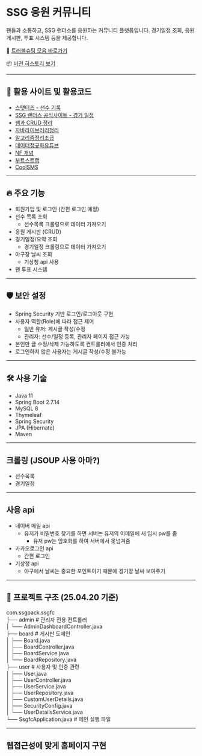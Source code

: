 # SSG 응원 커뮤니티

팬들과 소통하고, SSG 랜더스를 응원하는 커뮤니티 플랫폼입니다.
경기일정 조회, 응원 게시판, 투표 시스템 등을 제공합니다.

📎 [트러블슈팅 모음 바로가기](https://github.com/yoon0416/ssgpack/blob/main/%ED%8A%B8%EB%9F%AC%EB%B8%94%EC%8A%88%ED%8C%85.md)

📦 [버전 히스토리 보기](https://github.com/yoon0416/ssgpack/blob/main/version.md)

---

## 📌 활용 사이트 및 활용코드
- [스탯티즈 - 선수 기록](https://statiz.sporki.com/?team=NC&year=2023)
- [SSG 랜더스 공식사이트 - 경기 일정](https://www.ssglanders.com/game/schedule)
- [쌤과 CRUD 정리](https://hi-sally03915.tistory.com/1724)
- [자바라이브러리정리](https://github.com/yoon0416/java_2025/blob/main/%EC%9E%90%EB%B0%94%20%EB%9D%BC%EC%9D%B4%EB%B8%8C%EB%9F%AC%EB%A6%AC%20%EC%A0%95%EB%A6%AC.md)
- [알고리즘정리초급](https://github.com/yoon0416/java_2025/blob/main/%EC%95%8C%EA%B3%A0%EB%A6%AC%EC%A6%98%20%EC%A0%95%EB%A6%AC(%EC%B4%88%EA%B8%89).md)
- [데이터정규화유튜브](https://youtu.be/Y1FbowQRcmI?si=uGIWDYPTpNVdiFUn)
- [NF 개념](https://github.com/yoon0416/java_2025/blob/main/NF%EA%B0%9C%EB%85%90.md)
- [부트스트랩](https://www.w3schools.com/bootstrap/bootstrap_ver.asp)
- [CoolSMS](https://console.coolsms.co.kr/)
---

## 🔥 주요 기능
- 회원가입 및 로그인 (간편 로그인 예정)
- 선수 목록 조회
  - 선수목록 크롤링으로 데이터 가져오기
- 응원 게시판 (CRUD)
- 경기일정/요약 조회
  - 경기일정 크롤링으로 데이터 가져오기
- 야구장 날씨 조회
  - 기상청 api 사용
- 팬 투표 시스템

---

## 🛡️ 보안 설정
- Spring Security 기반 로그인/로그아웃 구현
- 사용자 역할(Role)에 따라 접근 제어
  - 일반 유저: 게시글 작성/수정
  - 관리자: 선수/일정 등록, 관리자 페이지 접근 가능
- 본인만 글 수정/삭제 가능하도록 컨트롤러에서 인증 처리
- 로그인하지 않은 사용자는 게시글 작성/수정 불가능
  
---

## 🛠️ 사용 기술
- Java 11
- Spring Boot 2.7.14
- MySQL 8
- Thymeleaf
- Spring Security
- JPA (Hibernate)
- Maven

---

## 크롤링 (JSOUP 사용 아마?)
- 선수목록
- 경기일정

---

## 사용 api
- 네이버 메일 api
  - 유저가 비밀번호 찾기를 하면 서버는 유저의 이메일에 새 임시 pw를 줌
    - 유저 pw는 암호화를 하여 서버에서 못넘겨줌
- 카카오로그인 api
  - 간편 로그인
- 기상청 api
  - 야구에서 날씨는 중요한 포인트이기 때문에 경기장 날씨 보여주기

---

## 📂 프로젝트 구조 (25.04.20 기준)


com.ssgpack.ssgfc  
├── admin                        # 관리자 전용 컨트롤러  
│   └── AdminDashboardController.java  
├── board                        # 게시판 도메인  
│   ├── Board.java  
│   ├── BoardController.java  
│   ├── BoardService.java  
│   └── BoardRepository.java  
├── user                         # 사용자 및 인증 관련  
│   ├── User.java  
│   ├── UserController.java  
│   ├── UserService.java  
│   ├── UserRepository.java  
│   ├── CustomUserDetails.java  
│   ├── SecurityConfig.java  
│   └── UserDetailsService.java  
└── SsgfcApplication.java        # 메인 실행 파일

---

## 웹접근성에 맞게 홈페이지 구현
